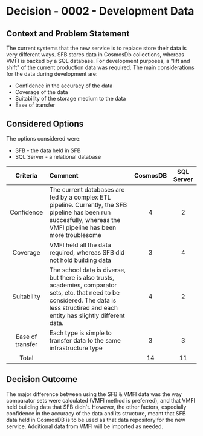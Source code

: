 # Decision - 0002 - Development Data

## Context and Problem Statement

The current systems that the new service is to replace store their data is very different ways. SFB stores data in CosmosDb collections, whereas VMFI is backed by a SQL database. For development purposes, a "lift and shift" of the current production data was required. The main considerations for the data during development are:

* Confidence in the accuracy of the data
* Coverage of the data
* Suitability of the storage medium to the data
* Ease of transfer

## Considered Options

The options considered were:

* SFB - the data held in SFB 
* SQL Server - a relational database

|     Criteria     | Comment                                                                                                                                                                                     | CosmosDB | SQL Server |
|:----------------:|:--------------------------------------------------------------------------------------------------------------------------------------------------------------------------------------------|:--------:|:----------:|
|    Confidence    | The current databases are fed by a complex ETL pipeline. Currently, the SFB pipeline has been run succesfully, whereas the VMFI pipeline has been more troublesome                          |    4     |     2      |
|     Coverage     | VMFI held all the data required, whereas SFB did not hold building data                                                                                                                     |    3     |     4      |
|   Suitability    | The school data is diverse, but there is also trusts, academies, comparator sets, etc. that need to be considered. The data is less structired and each entity has slightly different data. |    4     |     2      |
| Ease of transfer | Each type is simple to transfer data to the same infrastructure type                                                                                                                        |    3     |     3      |
|      Total       |                                                                                                                                                                                             |    14    |     11     |

## Decision Outcome

The major difference between using the SFB & VMFI data was the way comparator sets were calculated (VMFI method is preferred), and that VMFI held building data that SFB didn't. However, the other factors, especially confidence in the accuracy of the data and its structure, meant that SFB data held in CosmosDB is to be used as that data repository for the new service. Additional data from VMFI will be imported as needed.

